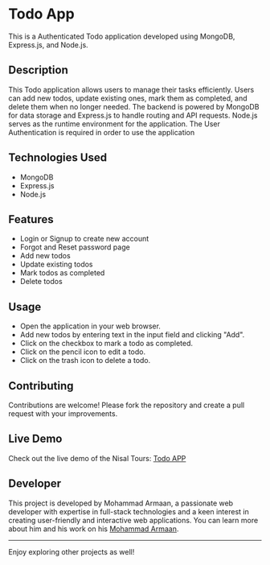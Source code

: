 # Todo App

This is a Authenticated Todo application developed using MongoDB, Express.js, and Node.js.

## Description
This Todo application allows users to manage their tasks efficiently. Users can add new todos, update existing ones, mark them as completed, and delete them when no longer needed. The backend is powered by MongoDB for data storage and Express.js to handle routing and API requests. Node.js serves as the runtime environment for the application. The User Authentication is required in order to use the application

## Technologies Used
- MongoDB
- Express.js
- Node.js

## Features
- Login or Signup to create new account
- Forgot and Reset password page
- Add new todos
- Update existing todos
- Mark todos as completed
- Delete todos


## Usage
- Open the application in your web browser.
- Add new todos by entering text in the input field and clicking "Add".
- Click on the checkbox to mark a todo as completed.
- Click on the pencil icon to edit a todo.
- Click on the trash icon to delete a todo.


## Contributing
Contributions are welcome! Please fork the repository and create a pull request with your improvements.

## Live Demo

Check out the live demo of the Nisal Tours: [Todo APP](https://todo-app-nisal-utilities.vercel.app/)

## Developer

This project is developed by Mohammad Armaan, a passionate web developer with expertise in full-stack technologies and a keen interest in creating user-friendly and interactive web applications. You can learn more about him and his work on his [Mohammad Armaan](https:mohammadarmaannetlify.app/).

---

Enjoy exploring other projects as well!